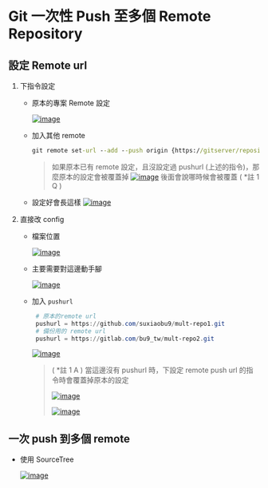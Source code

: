 # Git 一次性 Push 至多個 Remote Repository

## 設定 Remote url

1. 下指令設定

   - 原本的專案 Remote 設定

     [![image](https://user-images.githubusercontent.com/37999690/128452504-4b1c0bee-18c0-459a-a3b0-1cf7490b9d09.png "image")](https://user-images.githubusercontent.com/37999690/128452504-4b1c0bee-18c0-459a-a3b0-1cf7490b9d09.png)

   - 加入其他 remote

     ```cmd
     git remote set-url --add --push origin {https://gitserver/repository.git}
     ```

     > 如果原本已有 remote 設定，且沒設定過 pushurl (上述的指令)，那麼原本的設定會被覆蓋掉
     > [![image](https://user-images.githubusercontent.com/37999690/128454622-26c59a13-5ecd-40ae-829c-bbf99e122ed5.png "image")](https://user-images.githubusercontent.com/37999690/128454622-26c59a13-5ecd-40ae-829c-bbf99e122ed5.png)
     > 後面會說哪時候會被覆蓋 ( \*註 1 Q )

   - 設定好會長這樣
     [![image](https://user-images.githubusercontent.com/37999690/128454859-ccdb53a2-4453-4478-ab41-723f1dd4048a.png "image")](https://user-images.githubusercontent.com/37999690/128454859-ccdb53a2-4453-4478-ab41-723f1dd4048a.png)

2. 直接改 config

   - 檔案位置

     [![image](https://user-images.githubusercontent.com/37999690/128455039-a535e6a3-6b74-4fcb-872f-6bb341ba353a.png "image")](https://user-images.githubusercontent.com/37999690/128455039-a535e6a3-6b74-4fcb-872f-6bb341ba353a.png)

   - 主要需要對這邊動手腳

     [![image](https://user-images.githubusercontent.com/37999690/128455249-9f56b391-a4c1-433e-aaf9-a57679a52636.png "image")](https://user-images.githubusercontent.com/37999690/128455249-9f56b391-a4c1-433e-aaf9-a57679a52636.png)

   - 加入 `pushurl`

     ```powershell
      # 原本的remote url
      pushurl = https://github.com/suxiaobu9/mult-repo1.git
      # 備份用的 remote url
      pushurl = https://gitlab.com/bu9_tw/mult-repo2.git
     ```

     [![image](https://user-images.githubusercontent.com/37999690/128455843-e66ea5a9-0f09-4410-afea-06493e33051a.png "image")](https://user-images.githubusercontent.com/37999690/128455843-e66ea5a9-0f09-4410-afea-06493e33051a.png)

     > ( \*註 1 A ) 當這邊沒有 pushurl 時，下設定 remote push url 的指令時會覆蓋掉原本的設定
     >
     > [![image](https://user-images.githubusercontent.com/37999690/128455676-9ca9c730-ef44-43cc-9f74-a62806708e1d.png "image")](https://user-images.githubusercontent.com/37999690/128455676-9ca9c730-ef44-43cc-9f74-a62806708e1d.png)
     >
     > [![image](https://user-images.githubusercontent.com/37999690/128455633-a8b28fa6-f30f-4b2f-86d4-817c3a3400cf.png "image")](https://user-images.githubusercontent.com/37999690/128455633-a8b28fa6-f30f-4b2f-86d4-817c3a3400cf.png)

## 一次 push 到多個 remote

- 使用 SourceTree

  [![image](https://user-images.githubusercontent.com/37999690/128456280-92b33a27-da6e-48a0-9719-6ce0fe0f6e72.png "image")](https://user-images.githubusercontent.com/37999690/128456280-92b33a27-da6e-48a0-9719-6ce0fe0f6e72.png)
